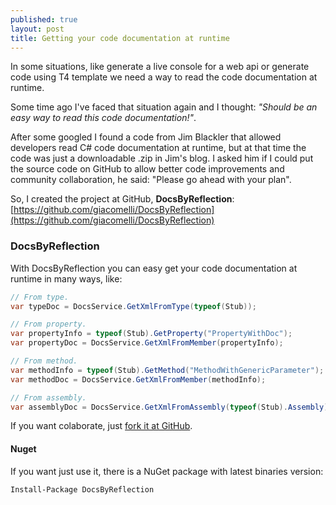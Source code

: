```yaml
---
published: true
layout: post
title: Getting your code documentation at runtime
---
```


In some situations, like generate a live console for a web api or generate code using T4 template we need a way to read the code documentation at runtime.

Some time ago I've faced that situation again and I thought: _"Should be an easy way to read this code documentation!"_. 

After some googled I found a code from Jim Blackler that allowed developers read C# code documentation at runtime, but at that time the code was just a downloadable .zip in Jim's blog. I asked him if I could put the source code on GitHub to allow better code improvements and community collaboration, he said: "Please go ahead with your plan".

So, I created the project at GitHub, **DocsByReflection**: [https://github.com/giacomelli/DocsByReflection](https://github.com/giacomelli/DocsByReflection)

### DocsByReflection
With DocsByReflection you can easy get your code documentation at runtime in many ways, like:

```csharp
// From type.
var typeDoc = DocsService.GetXmlFromType(typeof(Stub));

// From property.
var propertyInfo = typeof(Stub).GetProperty("PropertyWithDoc");
var propertyDoc = DocsService.GetXmlFromMember(propertyInfo);

// From method.
var methodInfo = typeof(Stub).GetMethod("MethodWithGenericParameter");
var methodDoc = DocsService.GetXmlFromMember(methodInfo);

// From assembly.
var assemblyDoc = DocsService.GetXmlFromAssembly(typeof(Stub).Assembly);
```

If you want colaborate, just [fork it at GitHub](https://github.com/giacomelli/DocsByReflection/fork).

#### Nuget
If you want just use it, there is a NuGet package with latest binaries version:

```
Install-Package DocsByReflection
```
